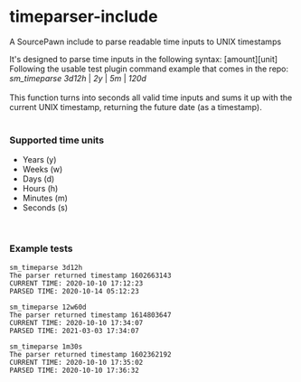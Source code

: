 # timeparser-include
A SourcePawn include to parse readable time inputs to UNIX timestamps

It's designed to parse time inputs in the following syntax:
[amount][unit]<br>
Following the usable test plugin command example that comes in the repo: <br>
*sm_timeparse 3d12h* | *2y* | *5m* | *120d*<br>
<br>
This function turns into seconds all valid time inputs and sums it up with the current UNIX timestamp, returning the future date (as a timestamp).<br>
<br>
### Supported time units
* Years (y)
* Weeks (w)
* Days (d)
* Hours (h)
* Minutes (m)
* Seconds (s)
<br>

### Example tests

```
sm_timeparse 3d12h
The parser returned timestamp 1602663143
CURRENT TIME: 2020-10-10 17:12:23
PARSED TIME: 2020-10-14 05:12:23
```
```
sm_timeparse 12w60d
The parser returned timestamp 1614803647
CURRENT TIME: 2020-10-10 17:34:07
PARSED TIME: 2021-03-03 17:34:07
```
```
sm_timeparse 1m30s
The parser returned timestamp 1602362192
CURRENT TIME: 2020-10-10 17:35:02
PARSED TIME: 2020-10-10 17:36:32
```
